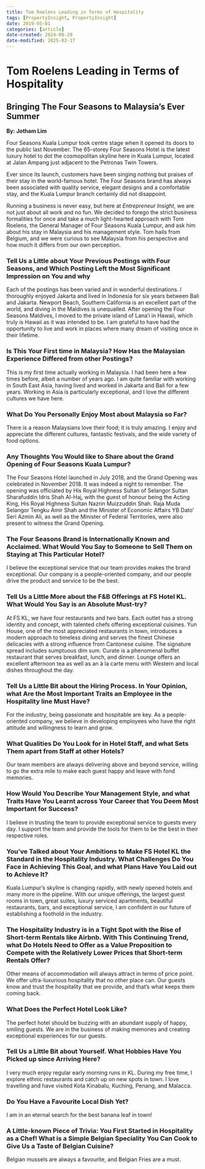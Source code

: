 ```yaml
---
title: Tom Roelens Leading in Terms of Hospitality
tags: [PropertyInsight, PropertyInsight]
date: 2019-05-01
categories: [article]
date-created: 2024-08-29
date-modified: 2025-03-17
---
```


# Tom Roelens Leading in Terms of Hospitality

## Bringing The Four Seasons to Malaysia’s Ever Summer

**By: Jotham Lim**

Four Seasons Kuala Lumpur took centre stage when it opened its doors to the public last November. The 65-storey Four Seasons Hotel is the latest luxury hotel to dot the cosmopolitan skyline here in Kuala Lumpur, located at Jalan Ampang just adjacent to the Petronas Twin Towers.

Ever since its launch, customers have been singing nothing but praises of their stay in the world-famous hotel. The Four Seasons brand has always been associated with quality service, elegant designs and a comfortable stay, and the Kuala Lumpur branch certainly did not disappoint.

Running a business is never easy, but here at _Entrepreneur Insight_, we are not just about all work and no fun. We decided to forego the strict business formalities for once and take a much light-hearted approach with Tom Roelens, the General Manager of Four Seasons Kuala Lumpur, and ask him about his stay in Malaysia and his management style. Tom hails from Belgium, and we were curious to see Malaysia from his perspective and how much it differs from our own perception.

### Tell Us a Little about Your Previous Postings with Four Seasons, and Which Posting Left the Most Significant Impression on You and why

Each of the postings has been varied and in wonderful destinations. I thoroughly enjoyed Jakarta and lived in Indonesia for six years between Bali and Jakarta. Newport Beach, Southern California is an excellent part of the world, and diving in the Maldives is unequalled. After opening the Four Seasons Maldives, I moved to the private island of Lana’i in Hawaii, which truly is Hawaii as it was intended to be. I am grateful to have had the opportunity to live and work in places where many dream of visiting once in their lifetime.

### Is This Your First time in Malaysia? How Has the Malaysian Experience Differed from other Postings?

This is my first time actually working in Malaysia. I had been here a few times before, albeit a number of years ago. I am quite familiar with working in South East Asia, having lived and worked in Jakarta and Bali for a few years. Working in Asia is particularly exceptional, and I love the different cultures we have here.

### What Do You Personally Enjoy Most about Malaysia so Far?

There is a reason Malaysians love their food; it is truly amazing. I enjoy and appreciate the different cultures, fantastic festivals, and the wide variety of food options.

### Any Thoughts You Would like to Share about the Grand Opening of Four Seasons Kuala Lumpur?

The Four Seasons Hotel launched in July 2018, and the Grand Opening was celebrated in November 2018. It was indeed a night to remember. The opening was officiated by His Royal Highness Sultan of Selangor Sultan Sharafuddin Idris Shah Al-Haj, with the guest of honour being the Acting King, His Royal Highness Sultan Nazrin Muizzuddin Shah. Raja Muda Selangor Tengku Amir Shah and the Minister of Economic Affairs YB Dato’ Seri Azmin Ali, as well as the Minister of Federal Territories, were also present to witness the Grand Opening.

### The Four Seasons Brand is Internationally Known and Acclaimed. What Would You Say to Someone to Sell Them on Staying at This Particular Hotel?

I believe the exceptional service that our team provides makes the brand exceptional. Our company is a people-oriented company, and our people drive the product and service to be the best.

### Tell Us a Little More about the F&B Offerings at FS Hotel KL. What Would You Say is an Absolute Must-try?

At FS KL, we have four restaurants and two bars. Each outlet has a strong identity and concept, with talented chefs offering exceptional cuisines. Yun House, one of the most appreciated restaurants in town, introduces a modern approach to timeless dining and serves the finest Chinese delicacies with a strong influence from Cantonese cuisine. The signature spread includes sumptuous dim sum. Curate is a phenomenal buffet restaurant that serves breakfast, lunch, and dinner. Lounge offers an excellent afternoon tea as well as an à la carte menu with Western and local dishes throughout the day.

### Tell Us a Little Bit about the Hiring Process. In Your Opinion, what Are the Most Important Traits an Employee in the Hospitality line Must Have?

For the industry, being passionate and hospitable are key. As a people-oriented company, we believe in developing employees who have the right attitude and willingness to learn and grow.

### What Qualities Do You Look for in Hotel Staff, and what Sets Them apart from Staff at other Hotels?

Our team members are always delivering above and beyond service, willing to go the extra mile to make each guest happy and leave with fond memories.

### How Would You Describe Your Management Style, and what Traits Have You Learnt across Your Career that You Deem Most Important for Success?

I believe in trusting the team to provide exceptional service to guests every day. I support the team and provide the tools for them to be the best in their respective roles.

### You’ve Talked about Your Ambitions to Make FS Hotel KL the Standard in the Hospitality Industry. What Challenges Do You Face in Achieving This Goal, and what Plans Have You Laid out to Achieve It?

Kuala Lumpur’s skyline is changing rapidly, with newly opened hotels and many more in the pipeline. With our unique offerings, the largest guest rooms in town, great suites, luxury serviced apartments, beautiful restaurants, bars, and exceptional service, I am confident in our future of establishing a foothold in the industry.

### The Hospitality Industry is in a Tight Spot with the Rise of Short-term Rentals like Airbnb. With This Continuing Trend, what Do Hotels Need to Offer as a Value Proposition to Compete with the Relatively Lower Prices that Short-term Rentals Offer?

Other means of accommodation will always attract in terms of price point. We offer ultra-luxurious hospitality that no other place can. Our guests know and trust the hospitality that we provide, and that’s what keeps them coming back.

### What Does the Perfect Hotel Look Like?

The perfect hotel should be buzzing with an abundant supply of happy, smiling guests. We are in the business of making memories and creating exceptional experiences for our guests.

### Tell Us a Little Bit about Yourself. What Hobbies Have You Picked up since Arriving Here?

I very much enjoy regular early morning runs in KL. During my free time, I explore ethnic restaurants and catch up on new spots in town. I love travelling and have visited Kota Kinabalu, Kuching, Penang, and Malacca.

### Do You Have a Favourite Local Dish Yet?

I am in an eternal search for the best banana leaf in town!

### A Little-known Piece of Trivia: You First Started in Hospitality as a Chef! What is a Simple Belgian Speciality You Can Cook to Give Us a Taste of Belgian Cuisine?

Belgian mussels are always a favourite, and Belgian Fries are a must.
